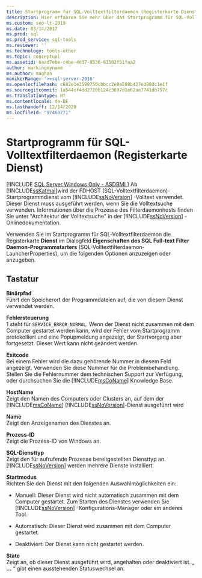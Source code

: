 ```yaml
---
title: Startprogramm für SQL-Volltextfilterdaemon (Registerkarte Dienst)
description: Hier erfahren Sie mehr über das Startprogramm für SQL-Volltextfilterdaemon, das von der SQL Server-Volltextsuche verwendet wird. Außerdem erhalten Sie Informationen zur Registerkarte „Dienst“ im Dialogfeld „Eigenschaften“ des Programms.
ms.custom: seo-lt-2019
ms.date: 03/14/2017
ms.prod: sql
ms.prod_service: sql-tools
ms.reviewer: ''
ms.technology: tools-other
ms.topic: conceptual
ms.assetid: 6aad7ebe-c4be-4d37-8536-61502f51faa2
author: markingmyname
ms.author: maghan
monikerRange: '>=sql-server-2016'
ms.openlocfilehash: c682e1e3598750cbbcc2e0e508b427ed88dc1e1f
ms.sourcegitcommit: 1a544cf4dd2720b124c3697d1e62ae7741db757c
ms.translationtype: HT
ms.contentlocale: de-DE
ms.lasthandoff: 12/14/2020
ms.locfileid: "97463771"
---
```

# <a name="sql-full-text-filter-daemon-launcher-service-tab"></a>Startprogramm für SQL-Volltextfilterdaemon (Registerkarte Dienst)
[!INCLUDE [SQL Server Windows Only - ASDBMI ](../../includes/applies-to-version/sql-windows-only-asdbmi.md)]
  Ab [!INCLUDE[ssKatmai](../../includes/sskatmai-md.md)]wird der FDHOST (SQL-Volltextfilterdaemon)-Startprogrammdienst vom [!INCLUDE[ssNoVersion](../../includes/ssnoversion-md.md)] -Volltext verwendet. Dieser Dienst muss ausgeführt werden, wenn Sie die Volltextsuche verwenden. Informationen über die Prozesse des Filterdaemonhosts finden Sie unter "Architektur der Volltextsuche" in der [!INCLUDE[ssNoVersion](../../includes/ssnoversion-md.md)] -Onlinedokumentation.  
  
 Verwenden Sie im Startprogramm für SQL-Volltextfilterdaemon die Registerkarte **Dienst** im Dialogfeld **Eigenschaften des SQL Full-text Filter Daemon-Programmstarters** (SQL-Volltextfilterdaemon-LauncherProperties), um die folgenden Optionen anzuzeigen oder anzugeben.  
  
## <a name="options"></a>Tastatur  
 **Binärpfad**  
 Führt den Speicherort der Programmdateien auf, die von diesem Dienst verwendet werden.  
  
 **Fehlersteuerung**  
 1 steht für `SERVICE_ERROR_NORMAL`. Wenn der Dienst nicht zusammen mit dem Computer gestartet werden kann, wird der Fehler vom Startprogramm protokolliert und eine Popupmeldung angezeigt, der Startvorgang aber fortgesetzt. Dieser Wert kann nicht geändert werden.  
  
 **Exitcode**  
 Bei einem Fehler wird die dazu gehörende Nummer in diesem Feld angezeigt. Verwenden Sie diese Nummer für die Problembehandlung. Stellen Sie die Fehlernummer dem technischen Support zur Verfügung, oder durchsuchen Sie die [!INCLUDE[msCoName](../../includes/msconame-md.md)] Knowledge Base.  
  
 **HostName**  
 Zeigt den Namen des Computers oder Clusters an, auf dem der [!INCLUDE[msCoName](../../includes/msconame-md.md)] [!INCLUDE[ssNoVersion](../../includes/ssnoversion-md.md)]-Dienst ausgeführt wird  
  
 **Name**  
 Zeigt den Anzeigenamen des Dienstes an.  
  
 **Prozess-ID**  
 Zeigt die Prozess-ID von Windows an.  
  
 **SQL-Diensttyp**  
 Zeigt den für aufrufende Prozesse bereitgestellten Diensttyp an. [!INCLUDE[ssNoVersion](../../includes/ssnoversion-md.md)] werden mehrere Dienste installiert.  
  
 **Startmodus**  
 Richten Sie den Dienst mit den folgenden Auswahlmöglichkeiten ein:  
  
-   Manuell: Dieser Dienst wird nicht automatisch zusammen mit dem Computer gestartet. Zum Starten des Dienstes verwenden Sie [!INCLUDE[ssNoVersion](../../includes/ssnoversion-md.md)] -Konfigurations-Manager oder ein anderes Tool.  
  
-   Automatisch: Dieser Dienst wird zusammen mit dem Computer gestartet.  
  
-   Deaktiviert: Der Dienst kann nicht gestartet werden.  
  
 **State**  
 Zeigt an, ob dieser Dienst ausgeführt wird, angehalten oder deaktiviert ist. „ **…** “ gibt einen ausstehenden Statuswechsel an.  
  
  
